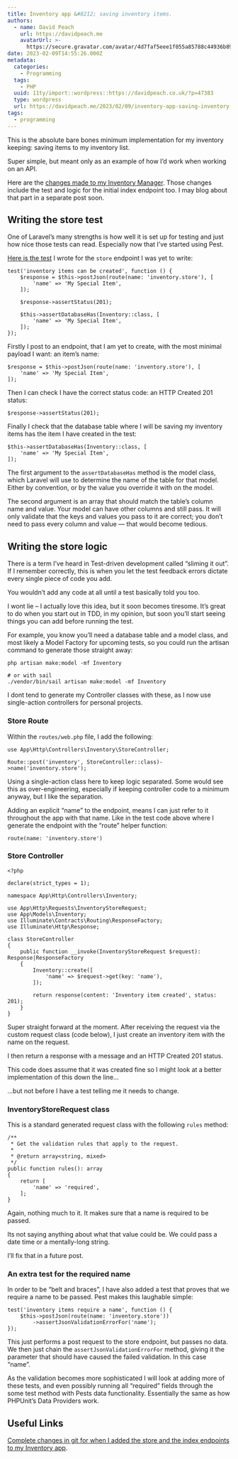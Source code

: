 ```yaml
---
title: Inventory app &#8212; saving inventory items.
authors:
  - name: David Peach
    url: https://davidpeach.me
    avatarUrl: >-
      https://secure.gravatar.com/avatar/4d7faf5eee1f055a85788c44936b8995eaab6dfb004e7854ec747ccb272e91ee?s=96&d=mm&r=g
date: 2023-02-09T14:55:26.000Z
metadata:
  categories:
    - Programming
  tags:
    - PHP
  uuid: 11ty/import::wordpress::https://davidpeach.co.uk/?p=47383
  type: wordpress
  url: https://davidpeach.me/2023/02/09/inventory-app-saving-inventory-items/
tags:
  - programming
---
```

This is the absolute bare bones minimum implementation for my inventory keeping: saving items to my inventory list.

Super simple, but meant only as an example of how I’d work when working on an API.

Here are the [changes made to my Inventory Manager](https://github.com/davidpeach/inventory/pull/3/files). Those changes include the test and logic for the initial index endpoint too. I may blog about that part in a separate post soon.

## Writing the store test

One of Laravel’s many strengths is how well it is set up for testing and just how nice those tests can read. Especially now that I’ve started using Pest.

[Here is the test](https://github.com/davidpeach/inventory/blob/4f119d4cd6e715cc22d8056a60045edefe8b4553/tests/Feature/Http/Controllers/Inventory/StoreControllerTest.php) I wrote for the `store` endpoint I was yet to write:

```
test('inventory items can be created', function () {
    $response = $this->postJson(route(name: 'inventory.store'), [
        'name' => 'My Special Item',
    ]);

    $response->assertStatus(201);

    $this->assertDatabaseHas(Inventory::class, [
        'name' => 'My Special Item',
    ]);
});
```

Firstly I post to an endpoint, that I am yet to create, with the most minimal payload I want: an item’s name:

```
$response = $this->postJson(route(name: 'inventory.store'), [
    'name' => 'My Special Item',
]);
```

Then I can check I have the correct status code: an HTTP Created 201 status:

```
$response->assertStatus(201);
```

Finally I check that the database table where I will be saving my inventory items has the item I have created in the test:

```
$this->assertDatabaseHas(Inventory::class, [
    'name' => 'My Special Item',
]);
```

The first argument to the `assertDatabaseHas` method is the model class, which Laravel will use to determine the name of the table for that model. Either by convention, or by the value you override it with on the model.

The second argument is an array that should match the table’s column name and value. Your model can have other columns and still pass. It will only validate that the keys and values you pass to it are correct; you don’t need to pass every column and value — that would become tedious.

## Writing the store logic

There is a term I’ve heard in Test-driven development called “sliming it out”. If I remember correctly, this is when you let the test feedback errors dictate every single piece of code you add.

You wouldn’t add any code at all until a test basically told you too.

I wont lie – I actually love this idea, but it soon becomes tiresome. It’s great to do when you start out in TDD, in my opinion, but soon you’ll start seeing things you can add before running the test.

For example, you know you’ll need a database table and a model class, and most likely a Model Factory for upcoming tests, so you could run the artisan command to generate those straight away:

```
php artisan make:model -mf Inventory

# or with sail
./vendor/bin/sail artisan make:model -mf Inventory
```

I dont tend to generate my Controller classes with these, as I now use single-action controllers for personal projects.

### Store Route

Within the `routes/web.php` file, I add the following:

```
use App\Http\Controllers\Inventory\StoreController;

Route::post('inventory', StoreController::class)->name('inventory.store');
```

Using a single-action class here to keep logic separated. Some would see this as over-engineering, especially if keeping controller code to a minimum anyway, but I like the separation.

Adding an explicit “name” to the endpoint, means I can just refer to it throughout the app with that name. Like in the test code above where I generate the endpoint with the “route” helper function:

```
route(name: 'inventory.store')
```

### Store Controller

```
<?php

declare(strict_types = 1);

namespace App\Http\Controllers\Inventory;

use App\Http\Requests\InventoryStoreRequest;
use App\Models\Inventory;
use Illuminate\Contracts\Routing\ResponseFactory;
use Illuminate\Http\Response;

class StoreController
{
    public function __invoke(InventoryStoreRequest $request): Response|ResponseFactory
    {
        Inventory::create([
            'name' => $request->get(key: 'name'),
        ]);

        return response(content: 'Inventory item created', status: 201);
    }
}
```

Super straight forward at the moment. After receiving the request via the custom request class (code below), I just create an inventory item with the name on the request.

I then return a response with a message and an HTTP Created 201 status.

This code does assume that it was created fine so I might look at a better implementation of this down the line…

…but not before I have a test telling me it needs to change.

### InventoryStoreRequest class

This is a standard generated request class with the following `rules` method:

```
/**
 * Get the validation rules that apply to the request.
 *
 * @return array<string, mixed>
 */
public function rules(): array
{
    return [
        'name' => 'required',
    ];
}
```

Again, nothing much to it. It makes sure that a name is required to be passed.

Its not saying anything about what that value could be. We could pass a date time or a mentally-long string.

I’ll fix that in a future post.

### An extra test for the required name

In order to be “belt and braces”, I have also added a test that proves that we require a name to be passed. Pest makes this laughable simple:

```
test('inventory items require a name', function () {
    $this->postJson(route(name: 'inventory.store'))
        ->assertJsonValidationErrorFor('name');
});
```

This just performs a post request to the store endpoint, but passes no data. We then just chain the `assertJsonValidationErrorFor` method, giving it the parameter that should have caused the failed validation. In this case “name”.

As the validation becomes more sophisticated I will look at adding more of these tests, and even possibly running all “required” fields through the some test method with Pests data functionality. Essentially the same as how PHPUnit’s Data Providers work.

## Useful Links

[Complete changes in git for when I added the store and the index endpoints to my Inventory app](https://github.com/davidpeach/inventory/pull/3/files).